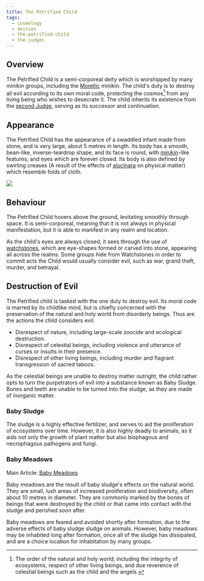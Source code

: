 ```yaml
---
title: The Petrified Child
tags:
  - cosmology
  - deities
  - the-petrified-child
  - the-judges
---
```

## Overview
The Petrified Child is a semi-corporeal deity which is worshipped by many minikin groups, including the [Morellic](groups/morellic-minikin) minikin. The child's duty is to destroy all evil according to its own moral code, protecting the cosmos[^1] from any living being who wishes to desecrate it. The child inherits its existence from the [second Judge](cosmology/celestial-beings/the-judges.md), serving as its successor and continuation.
## Appearance
The Petrified Child has the appearance of a swaddled infant made from stone, and is very large, about 5 metres in length. Its body has a smooth, bean-like, inverse-teardrop shape, and its face is round, with [minikin](fauna/minikin.md)-like features, and eyes which are forever closed. Its body is also defined by swirling creases (A result of the effects of [alucinara](cosmology/alucinara.md) on physical matter) which resemble folds of cloth.

![](images/the-petrified-child.png)
## Behaviour
The Petrified Child hovers above the ground, levitating smoothly through space. It is semi-corporeal, meaning that it is not always in physical manifestation, but it is able to manifest in any realm and location.

As the child's eyes are always closed, it sees through the use of [watchstones](phenomena/watchstones.md), which are eye-shapes formed or carved into stone, appearing all across the realms. Some groups hide from Watchstones in order to commit acts the Child would usually consider evil, such as war, grand theft, murder, and betrayal.
## Destruction of Evil
The Petrified child is tasked with the one duty to destroy evil. Its moral code is marred by its childlike mind, but is chiefly concerned with the preservation of the natural and holy world from disorderly beings. Thus are the actions the child considers evil:
- Disrespect of nature, including large-scale zoocide and ecological destruction.
- Disrespect of celestial beings, including violence and utterance of curses or insults in their presence. 
- Disrespect of other living beings, including murder and flagrant transgression of sacred taboos.

As the celestial beings are unable to destroy matter outright, the child rather opts to turn the purpetrators of evil into a substance known as Baby Sludge. Bones and teeth are unable to be turned into the sludge, as they are made of inorganic matter.
### Baby Sludge
The sludge is a highly effective fertilizer, and serves to aid the proliferation of ecosystems over time. However, it is also highly deadly to animals, as it aids not only the growth of plant matter but also biophagous and necrophagous pathogens and fungi.
### Baby Meadows
Main Article: [Baby Meadows](phenomena/baby-meadows.md)

Baby meadows are the result of baby sludge's effects on the natural world. They are small, lush areas of increased proliferation and biodiversity, often about 10 metres in diameter. They are commonly marked by the bones of beings that were destroyed by the child or that came into contact with the sludge and perished soon after.

Baby meadows are feared and avoided shortly after formation, due to the adverse effects of baby sludge sludge on animals. However, baby meadows may be inhabited long after formation, once all of the sludge has dissipated, and are a choice location for inhabitation by many groups.

[^1]: The order of the natural and holy world; including the integrity of ecosystems, respect of other living beings, and due reverence of celestial beings such as the child and the angels.